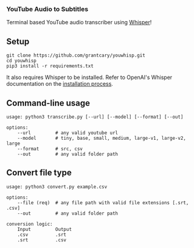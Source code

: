 ### YouTube Audio to Subtitles
Terminal based YouTube audio transcriber using [Whisper](https://github.com/openai/whisper)!

## Setup
```
git clone https://github.com/grantcary/youwhisp.git
cd youwhisp
pip3 install -r requirements.txt
```
It also requires Whisper to be installed. Refer to OpenAI's Whisper documentation on the [installation process](https://github.com/openai/whisper).

## Command-line usage
```
usage: python3 transcribe.py [--url] [--model] [--format] [--out]

options:
    --url         # any valid youtube url
    --model       # tiny, base, small, medium, large-v1, large-v2, large
    --format      # src, csv
    --out         # any valid folder path
```

## Convert file type
```
usage: python3 convert.py example.csv

options:
    --file (req)  # any file path with valid file extensions [.srt, .csv]
    --out         # any valid folder path

conversion logic:
    Input         Output
    .csv          .srt
    .srt          .csv
```